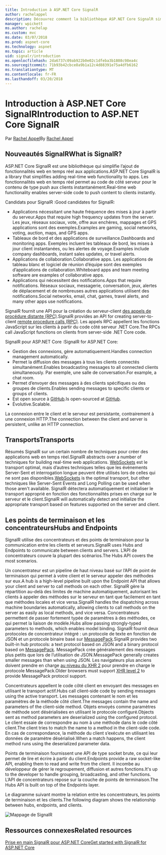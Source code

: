 ```yaml
---
title: Introduction à ASP.NET Core SignalR
author: rachelappel
description: Découvrez comment la bibliothèque ASP.NET Core SignalR simplifie l’ajout de fonctionnalités web en temps réel aux applications.
manager: wpickett
ms.author: rachelap
ms.custom: mvc
ms.date: 03/07/2018
ms.prod: aspnet-core
ms.technology: aspnet
ms.topic: article
uid: signalr/introduction
ms.openlocfilehash: 2da6737c09ab922b0e02c1dfeba3b1808c98ea4c
ms.sourcegitcommit: 71b93b42cbce8a9b1a12c4d88391e75a4dfb6162
ms.translationtype: MT
ms.contentlocale: fr-FR
ms.lasthandoff: 03/20/2018
---
```

# <a name="introduction-to-aspnet-core-signalr"></a><span data-ttu-id="ab891-103">Introduction à ASP.NET Core SignalR</span><span class="sxs-lookup"><span data-stu-id="ab891-103">Introduction to ASP.NET Core SignalR</span></span>

<span data-ttu-id="ab891-104">Par [Rachel Appel](https://twitter.com/rachelappel)</span><span class="sxs-lookup"><span data-stu-id="ab891-104">By [Rachel Appel](https://twitter.com/rachelappel)</span></span>

## <a name="what-is-signalr"></a><span data-ttu-id="ab891-105">Nouveautés SignalR</span><span class="sxs-lookup"><span data-stu-id="ab891-105">What is SignalR?</span></span>

<span data-ttu-id="ab891-106">ASP.NET Core SignalR est une bibliothèque qui simplifie l’ajout de fonctionnalités web en temps réel aux applications.</span><span class="sxs-lookup"><span data-stu-id="ab891-106">ASP.NET Core SignalR is a library that simplifies adding real-time web functionality to apps.</span></span> <span data-ttu-id="ab891-107">Les fonctionnalités web en temps réel permet au code de côté serveur pour le contenu de type push aux clients instantanément.</span><span class="sxs-lookup"><span data-stu-id="ab891-107">Real-time web functionality enables server-side code to push content to clients instantly.</span></span>

<span data-ttu-id="ab891-108">Candidats pour SignalR :</span><span class="sxs-lookup"><span data-stu-id="ab891-108">Good candidates for SignalR:</span></span>

* <span data-ttu-id="ab891-109">Applications nécessitant une haute fréquence des mises à jour à partir du serveur.</span><span class="sxs-lookup"><span data-stu-id="ab891-109">Apps that require high frequency updates from the server.</span></span> <span data-ttu-id="ab891-110">Les jeux, réseaux sociaux, vote, offre aux enchères, mappages et GPS applications sont des exemples.</span><span class="sxs-lookup"><span data-stu-id="ab891-110">Examples are gaming, social networks, voting, auction, maps, and GPS apps.</span></span>
* <span data-ttu-id="ab891-111">Tableaux de bord et des applications de surveillance.</span><span class="sxs-lookup"><span data-stu-id="ab891-111">Dashboards and monitoring apps.</span></span> <span data-ttu-id="ab891-112">Exemples incluent les tableaux de bord, les mises à jour client instantanées, ou les alertes de voyage.</span><span class="sxs-lookup"><span data-stu-id="ab891-112">Examples include company dashboards, instant sales updates, or travel alerts.</span></span>
* <span data-ttu-id="ab891-113">Applications de collaboration.</span><span class="sxs-lookup"><span data-stu-id="ab891-113">Collaborative apps.</span></span> <span data-ttu-id="ab891-114">Les applications de tableau blanc et logiciel de réunion d’équipe sont des exemples d’applications de collaboration.</span><span class="sxs-lookup"><span data-stu-id="ab891-114">Whiteboard apps and team meeting software are examples of collaborative apps.</span></span>
* <span data-ttu-id="ab891-115">Applications qui nécessitent des notifications.</span><span class="sxs-lookup"><span data-stu-id="ab891-115">Apps that require notifications.</span></span> <span data-ttu-id="ab891-116">Réseaux sociaux, messagerie, conversation, jeux, alertes de déplacement et de nombreuses autres applications utilisent des notifications.</span><span class="sxs-lookup"><span data-stu-id="ab891-116">Social networks, email, chat, games, travel alerts, and many other apps use notifications.</span></span>

<span data-ttu-id="ab891-117">SignalR fournit une API pour la création du serveur-client [des appels de procédure distante (RPC)](https://wikipedia.org/wiki/Remote_procedure_call).</span><span class="sxs-lookup"><span data-stu-id="ab891-117">SignalR provides an API for creating server-to-client [remote procedure calls (RPC)](https://wikipedia.org/wiki/Remote_procedure_call).</span></span> <span data-ttu-id="ab891-118">Les appels RPC appellent les fonctions JavaScript sur les clients à partir du code côté serveur .NET Core.</span><span class="sxs-lookup"><span data-stu-id="ab891-118">The RPCs call JavaScript functions on clients from server-side .NET Core code.</span></span>

<span data-ttu-id="ab891-119">SignalR pour ASP.NET Core :</span><span class="sxs-lookup"><span data-stu-id="ab891-119">SignalR for ASP.NET Core:</span></span>

* <span data-ttu-id="ab891-120">Gestion des connexions, gère automatiquement.</span><span class="sxs-lookup"><span data-stu-id="ab891-120">Handles connection management automatically.</span></span>
* <span data-ttu-id="ab891-121">Permet la diffusion des messages à tous les clients connectés simultanément.</span><span class="sxs-lookup"><span data-stu-id="ab891-121">Enables broadcasting messages to all connected clients simultaneously.</span></span> <span data-ttu-id="ab891-122">Par exemple, une salle de conversation.</span><span class="sxs-lookup"><span data-stu-id="ab891-122">For example, a chat room.</span></span>
* <span data-ttu-id="ab891-123">Permet d’envoyer des messages à des clients spécifiques ou des groupes de clients.</span><span class="sxs-lookup"><span data-stu-id="ab891-123">Enables sending messages to specific clients or groups of clients.</span></span>
* <span data-ttu-id="ab891-124">Est open source à [GitHub](https://github.com/aspnet/signalr).</span><span class="sxs-lookup"><span data-stu-id="ab891-124">Is open-sourced at [GitHub](https://github.com/aspnet/signalr).</span></span>
* <span data-ttu-id="ab891-125">Évolutive.</span><span class="sxs-lookup"><span data-stu-id="ab891-125">Scalable.</span></span>

<span data-ttu-id="ab891-126">La connexion entre le client et le serveur est persistante, contrairement à une connexion HTTP.</span><span class="sxs-lookup"><span data-stu-id="ab891-126">The connection between the client and server is persistent, unlike an HTTP connection.</span></span>

## <a name="transports"></a><span data-ttu-id="ab891-127">Transports</span><span class="sxs-lookup"><span data-stu-id="ab891-127">Transports</span></span>

<span data-ttu-id="ab891-128">Résumés SignalR sur un certain nombre de techniques pour créer des applications web en temps réel.</span><span class="sxs-lookup"><span data-stu-id="ab891-128">SignalR abstracts over a number of techniques for building real-time web applications.</span></span> <span data-ttu-id="ab891-129">[WebSockets](https://tools.ietf.org/html/rfc7118) est le transport optimal, mais d’autres techniques telles que les événements Server-Sent et interrogation longue peuvent être utilisés lors de celles qui ne sont pas disponibles.</span><span class="sxs-lookup"><span data-stu-id="ab891-129">[WebSockets](https://tools.ietf.org/html/rfc7118) is the optimal transport, but other techniques like Server-Sent Events and Long Polling can be used when those aren't available.</span></span> <span data-ttu-id="ab891-130">SignalR détectera automatiquement et initialiser le transport approprié en fonction des fonctionnalités prises en charge sur le serveur et le client.</span><span class="sxs-lookup"><span data-stu-id="ab891-130">SignalR will automatically detect and initialize the appropriate transport based on features supported on the server and client.</span></span>

## <a name="hubs-and-endpoints"></a><span data-ttu-id="ab891-131">Les points de terminaison et les concentrateurs</span><span class="sxs-lookup"><span data-stu-id="ab891-131">Hubs and Endpoints</span></span>

<span data-ttu-id="ab891-132">SignalR utilise des concentrateurs et des points de terminaison pour la communication entre les clients et serveurs.</span><span class="sxs-lookup"><span data-stu-id="ab891-132">SignalR uses Hubs and Endpoints to communicate between clients and servers.</span></span> <span data-ttu-id="ab891-133">L’API de concentrateurs couvre la plupart des scénarios.</span><span class="sxs-lookup"><span data-stu-id="ab891-133">The Hubs API covers the most scenarios.</span></span>

<span data-ttu-id="ab891-134">Un concentrateur est un pipeline de haut niveau basé sur l’API de point de terminaison qui permet à votre client et le serveur appeler des méthodes sur eux.</span><span class="sxs-lookup"><span data-stu-id="ab891-134">A hub is a high-level pipeline built upon the Endpoint API that allows your client and server to call methods on each other.</span></span> <span data-ttu-id="ab891-135">SignalR gère la répartition au-delà des limites de machine automatiquement, autorisant les clients à appeler des méthodes sur le serveur en tant que facilement en tant que méthodes locales et vice versa.</span><span class="sxs-lookup"><span data-stu-id="ab891-135">SignalR handles the dispatching across machine boundaries automatically, allowing clients to call methods on the server as easily as local methods, and vice versa.</span></span> <span data-ttu-id="ab891-136">Concentrateurs permettent de passer fortement typée de paramètres à des méthodes, ce qui permet la liaison de modèle.</span><span class="sxs-lookup"><span data-stu-id="ab891-136">Hubs allow passing strongly-typed parameters to methods, which enables model binding.</span></span> <span data-ttu-id="ab891-137">SignalR fournit deux protocoles de concentrateur intégré : un protocole de texte en fonction de JSON et un protocole binaire basé sur [MessagePack](https://msgpack.org/).</span><span class="sxs-lookup"><span data-stu-id="ab891-137">SignalR provides two built-in hub protocols: a text protocol based on JSON and a binary protocol based on [MessagePack](https://msgpack.org/).</span></span>  <span data-ttu-id="ab891-138">MessagePack crée généralement des messages plus petits que lors de l’utilisation de JSON.</span><span class="sxs-lookup"><span data-stu-id="ab891-138">MessagePack generally creates smaller messages than when using JSON.</span></span> <span data-ttu-id="ab891-139">Les navigateurs plus anciens doivent prendre en charge [au niveau du XHR 2](https://caniuse.com/#feat=xhr2) pour prendre en charge le protocole MessagePack.</span><span class="sxs-lookup"><span data-stu-id="ab891-139">Older browsers must support [XHR level 2](https://caniuse.com/#feat=xhr2) to provide MessagePack protocol support.</span></span>

<span data-ttu-id="ab891-140">Concentrateurs appellent le code côté client en envoyant des messages en utilisant le transport actif.</span><span class="sxs-lookup"><span data-stu-id="ab891-140">Hubs call client-side code by sending messages using the active transport.</span></span> <span data-ttu-id="ab891-141">Les messages contenant le nom et les paramètres de la méthode côté client.</span><span class="sxs-lookup"><span data-stu-id="ab891-141">The messages contain the name and parameters of the client-side method.</span></span> <span data-ttu-id="ab891-142">Objets envoyés comme paramètres de méthode sont désérialisées en utilisant le protocole configuré.</span><span class="sxs-lookup"><span data-stu-id="ab891-142">Objects sent as method parameters are deserialized using the configured protocol.</span></span> <span data-ttu-id="ab891-143">Le client essaie de correspondre au nom à une méthode dans le code côté client.</span><span class="sxs-lookup"><span data-stu-id="ab891-143">The client tries to match the name to a method in the client-side code.</span></span> <span data-ttu-id="ab891-144">En cas de correspondance, la méthode du client s’exécute en utilisant les données de paramètre désérialisé.</span><span class="sxs-lookup"><span data-stu-id="ab891-144">When a match happens, the client method runs using the deserialized parameter data.</span></span>

<span data-ttu-id="ab891-145">Points de terminaison fournissent une API de type socket brute, ce qui leur permet de lire et écrire à partir du client.</span><span class="sxs-lookup"><span data-stu-id="ab891-145">Endpoints provide a raw socket-like API, enabling them to read and write from the client.</span></span> <span data-ttu-id="ab891-146">Il incombe au développeur de gérer le regroupement, diffusion et autres fonctions.</span><span class="sxs-lookup"><span data-stu-id="ab891-146">It's up to the developer to handle grouping, broadcasting, and other functions.</span></span> <span data-ttu-id="ab891-147">L’API de concentrateurs repose sur la couche de points de terminaison.</span><span class="sxs-lookup"><span data-stu-id="ab891-147">The Hubs API is built on top of the Endpoints layer.</span></span>

<span data-ttu-id="ab891-148">Le diagramme suivant montre la relation entre les concentrateurs, les points de terminaison et les clients.</span><span class="sxs-lookup"><span data-stu-id="ab891-148">The following diagram shows the relationship between hubs, endpoints, and clients.</span></span>

![Mappage de SignalR](introduction/_static/signalr-core-architecture.png)

## <a name="related-resources"></a><span data-ttu-id="ab891-150">Ressources connexes</span><span class="sxs-lookup"><span data-stu-id="ab891-150">Related resources</span></span>

[<span data-ttu-id="ab891-151">Prise en main SignalR pour ASP.NET Core</span><span class="sxs-lookup"><span data-stu-id="ab891-151">Get started with SignalR for ASP.NET Core</span></span>](xref:signalr/get-started)
